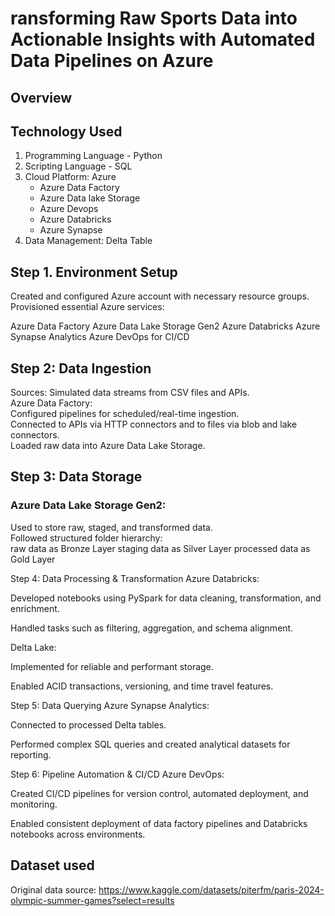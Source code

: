 # ransforming Raw Sports Data into Actionable Insights with Automated Data Pipelines on Azure

## Overview


     
## Technology Used

1. Programming Language - Python 
2. Scripting Language - SQL 
3. Cloud Platform: Azure
   - Azure Data Factory
   - Azure Data lake Storage
   - Azure Devops
   - Azure Databricks
   - Azure Synapse
4. Data Management: Delta Table



## Step 1. Environment Setup

Created and configured Azure account with necessary resource groups.     <br>
Provisioned essential Azure services:     <br>

Azure Data Factory
Azure Data Lake Storage Gen2
Azure Databricks
Azure Synapse Analytics
Azure DevOps for CI/CD



## Step 2: Data Ingestion


Sources: Simulated data streams from CSV files and APIs.     <br>
Azure Data Factory:     <br>
Configured pipelines for scheduled/real-time ingestion.     <br>
Connected to APIs via HTTP connectors and to files via blob and lake connectors.     <br>
Loaded raw data into Azure Data Lake Storage.     <br>



## Step 3: Data Storage
### Azure Data Lake Storage Gen2:     <br>
Used to store raw, staged, and transformed data.     <br>
Followed structured folder hierarchy:     <br>
raw data as Bronze Layer
staging data as Silver Layer
processed data as Gold Layer

Step 4: Data Processing & Transformation
Azure Databricks:

Developed notebooks using PySpark for data cleaning, transformation, and enrichment.

Handled tasks such as filtering, aggregation, and schema alignment.

Delta Lake:

Implemented for reliable and performant storage.

Enabled ACID transactions, versioning, and time travel features.

Step 5: Data Querying
Azure Synapse Analytics:

Connected to processed Delta tables.

Performed complex SQL queries and created analytical datasets for reporting.

Step 6: Pipeline Automation & CI/CD
Azure DevOps:

Created CI/CD pipelines for version control, automated deployment, and monitoring.

Enabled consistent deployment of data factory pipelines and Databricks notebooks across environments.




## Dataset used

Original data source: https://www.kaggle.com/datasets/piterfm/paris-2024-olympic-summer-games?select=results
